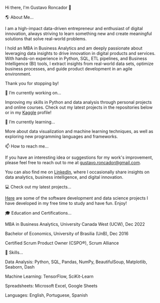 Hi there, I'm Gustavo Roncador 👋

🌎 About Me...

I am a high-impact data-driven entrepreneur and enthusiast of digital innovation, always striving to learn something new and create meaningful solutions that solve real-world problems.

I hold an MBA in Business Analytics and am deeply passionate about leveraging data insights to drive innovation in digital products and services. With hands-on experience in Python, SQL, ETL pipelines, and Business Intelligence (BI) tools, I extract insights from real-world data sets, optimize business processes, and guide product development in an agile environment.

Thank you for stopping by!

🔭 I’m currently working on...

Improving my skills in Python and data analysis through personal projects and online courses. Check out my latest projects in the repositories below or in my [Kaggle](https://www.kaggle.com/gustavorb) profile!

🌱 I’m currently learning...

More about data visualization and machine learning techniques, as well as exploring new programming languages and frameworks.

📫 How to reach me...

If you have an interesting idea or suggestions for my work's improvement, please feel free to reach out to me at [gustavo.roncador@gmail.com](mailto:gustavo.roncador@gmail.com).

You can also find me on [LinkedIn](https://www.linkedin.com/in/gustavo-rb/), where I occasionally share insights on data analytics, business intelligence, and digital innovation.

💻 Check out my latest projects...

[Here](https://github.com/GRoncador?tab=repositories) are some of the software development and data science projects I have developed in my free time to study and have fun. Enjoy!

🎓 Education and Certifications...

MBA in Business Analytics, University Canada West (UCW), Dec 2022

Bachelor of Economics, University of Brasilia (UnB), Dec 2016

Certified Scrum Product Owner (CSPO®), Scrum Alliance

🚀 Skills...

Data Analysis: Python, SQL, Pandas, NumPy, BeautifulSoup, Matplotlib, Seaborn, Dash

Machine Learning: TensorFlow, SciKit-Learn

Spreadsheets: Microsoft Excel, Google Sheets

Languages: English, Portuguese, Spanish

<!---
GRoncador/GRoncador is a ✨ special ✨ repository because its `README.md` (this file) appears on your GitHub profile.
You can click the Preview link to take a look at your changes.
--->
